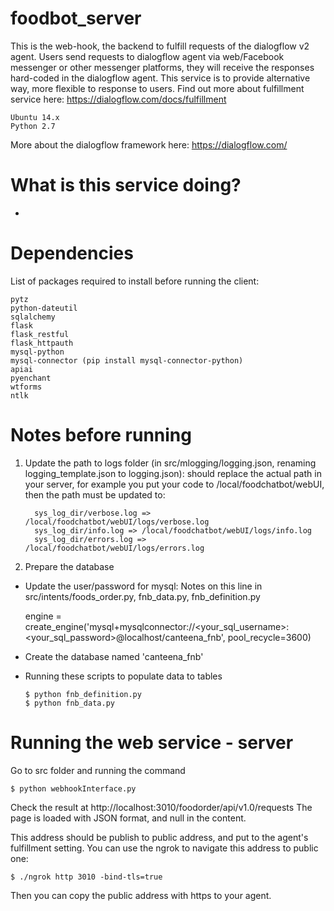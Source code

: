# foodbot_server
This is the web-hook, the backend to fulfill requests of the dialogflow v2 agent. Users send requests to dialogflow agent via web/Facebook messenger or other messenger platforms, they will receive the responses hard-coded in the dialogflow agent. This service is to provide alternative way, more flexible to response to users.
Find out more about fulfillment service here: https://dialogflow.com/docs/fulfillment



    Ubuntu 14.x
    Python 2.7

More about the dialogflow framework here: https://dialogflow.com/

# What is this service doing?

 * 

# Dependencies
List of packages required to install before running the client:

    pytz   
    python-dateutil   
    sqlalchemy   
    flask   
    flask_restful
    flask_httpauth
    mysql-python
    mysql-connector (pip install mysql-connector-python)
    apiai   
    pyenchant   
    wtforms   
    ntlk

# Notes before running

1. Update the path to logs folder (in src/mlogging/logging.json, renaming logging_template.json to logging.json): should replace the actual path in your server, for example you put your code to /local/foodchatbot/webUI, then the path must be updated to: 

    
         sys_log_dir/verbose.log => /local/foodchatbot/webUI/logs/verbose.log
         sys_log_dir/info.log => /local/foodchatbot/webUI/logs/info.log
         sys_log_dir/errors.log => /local/foodchatbot/webUI/logs/errors.log

2. Prepare the database

  * Update the user/password for mysql: Notes on this line in src/intents/foods_order.py, fnb_data.py, fnb_definition.py
    
    engine = create_engine('mysql+mysqlconnector://<your_sql_username>:<your_sql_password>@localhost/canteena_fnb', pool_recycle=3600)
    
  * Create the database named 'canteena_fnb'
  
  * Running these scripts to populate data to tables
  
  
        $ python fnb_definition.py
        $ python fnb_data.py


# Running the web service - server
Go to src folder and running the command

    $ python webhookInterface.py

Check the result at http://localhost:3010/foodorder/api/v1.0/requests
The page is loaded with JSON format, and null in the content.

This address should be publish to public address, and put to the agent's fulfillment setting. You can use the ngrok to navigate this address to public one:

    $ ./ngrok http 3010 -bind-tls=true
    
Then you can copy the public address with https to your agent.


